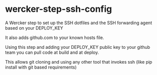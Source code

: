 # wercker-step-ssh-config
A Wercker step to set up the SSH dotfiles and the SSH forwarding agent based on your DEPLOY_KEY

It also adds github.com to your known hosts file.

Using this step and adding your DEPLOY_KEY public key to your github team you can pull code at build and at deploy. 

This allows git cloning and using any other tool that invokes ssh (like pip install with git based requirements)
